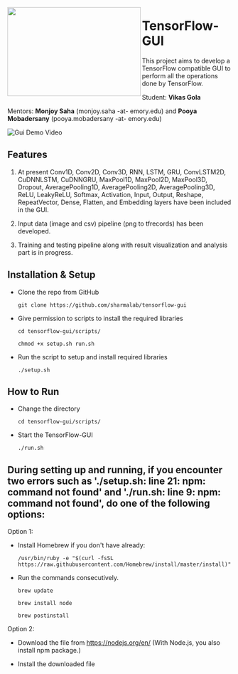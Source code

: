<a href="url"><img src="https://1.bp.blogspot.com/-T-jEcKc3EIc/XJVXUldWEJI/AAAAAAAAB4U/Mqk1-XPQ0LEuemA16SXUQ4gbeXwjiDFDwCLcBGAs/s1600/GSoC%2B-%2BVertical%2BWide%2B-%2BGray%2BText%2B-%2BWhite%2BBG.png" align="left" height="200" width="300" ></a>


# TensorFlow-GUI
This project aims to develop a TensorFlow compatible GUI to perform all the operations done by TensorFlow.

Student: **Vikas Gola**

Mentors: **Monjoy Saha** (monjoy.saha -at- emory.edu) and **Pooya Mobadersany** (pooya.mobadersany -at- emory.edu)

![Gui Demo Video](screenshots/shots.gif)

## Features
1. At present Conv1D, Conv2D, Conv3D, RNN, LSTM, GRU, ConvLSTM2D, CuDNNLSTM, CuDNNGRU, MaxPool1D, MaxPool2D, MaxPool3D, Dropout, AveragePooling1D, AveragePooling2D, AveragePooling3D, ReLU, LeakyReLU, Softmax, Activation, Input, Output, Reshape, RepeatVector, Dense, Flatten, and Embedding layers have been included in the GUI. 

2. Input data (image and csv) pipeline (png to tfrecords) has been developed. 

3. Training and testing pipeline along with result visualization and analysis part is in progress. 

## Installation & Setup
- Clone the repo from GitHub

    `git clone https://github.com/sharmalab/tensorflow-gui`
- Give permission to scripts to install the required libraries
  
    `cd tensorflow-gui/scripts/`

    `chmod +x setup.sh run.sh`
- Run the script to setup and install required libraries

    `./setup.sh`

## How to Run
- Change the directory

    `cd tensorflow-gui/scripts/`
- Start the TensorFlow-GUI

    `./run.sh`
    
## During setting up and running, if you encounter two errors such as './setup.sh: line 21: npm: command not found' and './run.sh: line 9: npm: command not found', do one of the following options:

Option 1: 

- Install Homebrew if you don't have already:

    `/usr/bin/ruby -e "$(curl -fsSL https://raw.githubusercontent.com/Homebrew/install/master/install)"`
    
- Run the commands consecutively.

    `brew update`
    
    `brew install node`
    
    `brew postinstall` 
    
Option 2: 

- Download the file from https://nodejs.org/en/ (With Node.js, you also install npm package.)

- Install the downloaded file

    


